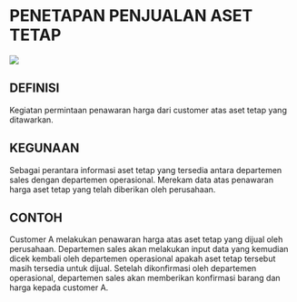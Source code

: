 # PENETAPAN PENJUALAN ASET TETAP

![](_media/id/aset-tetap/penjualan/penentuan-penjualan.jpg)

## DEFINISI
Kegiatan permintaan penawaran harga dari customer atas aset tetap yang ditawarkan. 

## KEGUNAAN
Sebagai perantara informasi aset tetap yang tersedia antara departemen sales dengan departemen operasional. Merekam data atas penawaran harga aset tetap yang telah diberikan oleh perusahaan.

## CONTOH 
Customer A melakukan penawaran harga atas aset tetap yang dijual oleh perusahaan. Departemen sales akan melakukan input data yang kemudian dicek kembali oleh departemen operasional apakah aset tetap tersebut masih tersedia untuk dijual. Setelah dikonfirmasi oleh departemen operasional, departemen sales akan memberikan konfirmasi barang dan harga kepada customer A.
